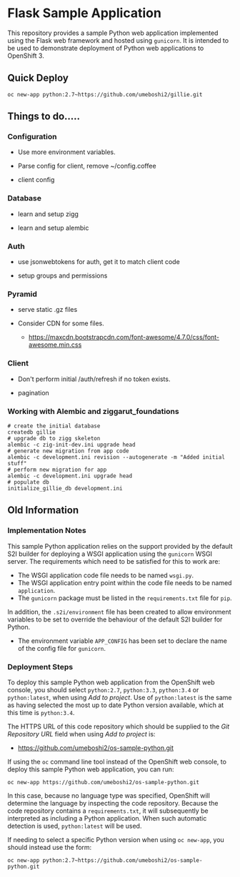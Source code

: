 # Flask Sample Application

This repository provides a sample Python web application implemented using the Flask web framework and hosted using ``gunicorn``. It is intended to be used to demonstrate deployment of Python web applications to OpenShift 3.

## Quick Deploy 

```
oc new-app python:2.7~https://github.com/umeboshi2/gillie.git
```


## Things to do.....

### Configuration

* Use more environment variables.

* Parse config for client, remove ~/config.coffee

* client config


### Database 

* learn and setup zigg

* learn and setup alembic

### Auth 

* use jsonwebtokens for auth, get it to match client code

* setup groups and permissions


### Pyramid

* serve static .gz files

* Consider CDN for some files.

	- https://maxcdn.bootstrapcdn.com/font-awesome/4.7.0/css/font-awesome.min.css
	
	

### Client

* Don't perform initial /auth/refresh if no token exists.

* pagination

### Working with Alembic and ziggarut_foundations

```
# create the initial database
createdb gillie
# upgrade db to zigg skeleton
alembic -c zig-init-dev.ini upgrade head
# generate new migration from app code
alembic -c development.ini revision --autogenerate -m "Added initial stuff"
# perform new migration for app
alembic -c development.ini upgrade head
# populate db
initialize_gillie_db development.ini 
```


## Old Information

### Implementation Notes

This sample Python application relies on the support provided by the default S2I builder for deploying a WSGI application using the ``gunicorn`` WSGI server. The requirements which need to be satisfied for this to work are:

* The WSGI application code file needs to be named ``wsgi.py``.
* The WSGI application entry point within the code file needs to be named ``application``.
* The ``gunicorn`` package must be listed in the ``requirements.txt`` file for ``pip``.

In addition, the ``.s2i/environment`` file has been created to allow environment variables to be set to override the behaviour of the default S2I builder for Python.

* The environment variable ``APP_CONFIG`` has been set to declare the name of the config file for ``gunicorn``.

### Deployment Steps

To deploy this sample Python web application from the OpenShift web console, you should select ``python:2.7``, ``python:3.3``, ``python:3.4`` or ``python:latest``, when using _Add to project_. Use of ``python:latest`` is the same as having selected the most up to date Python version available, which at this time is ``python:3.4``.

The HTTPS URL of this code repository which should be supplied to the _Git Repository URL_ field when using _Add to project_ is:

* https://github.com/umeboshi2/os-sample-python.git

If using the ``oc`` command line tool instead of the OpenShift web console, to deploy this sample Python web application, you can run:

```
oc new-app https://github.com/umeboshi2/os-sample-python.git
```

In this case, because no language type was specified, OpenShift will determine the language by inspecting the code repository. Because the code repository contains a ``requirements.txt``, it will subsequently be interpreted as including a Python application. When such automatic detection is used, ``python:latest`` will be used.

If needing to select a specific Python version when using ``oc new-app``, you should instead use the form:

```
oc new-app python:2.7~https://github.com/umeboshi2/os-sample-python.git
```
